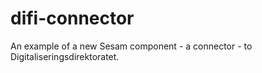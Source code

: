 # difi-connector
An example of a new Sesam component - a connector - to Digitaliseringsdirektoratet.
